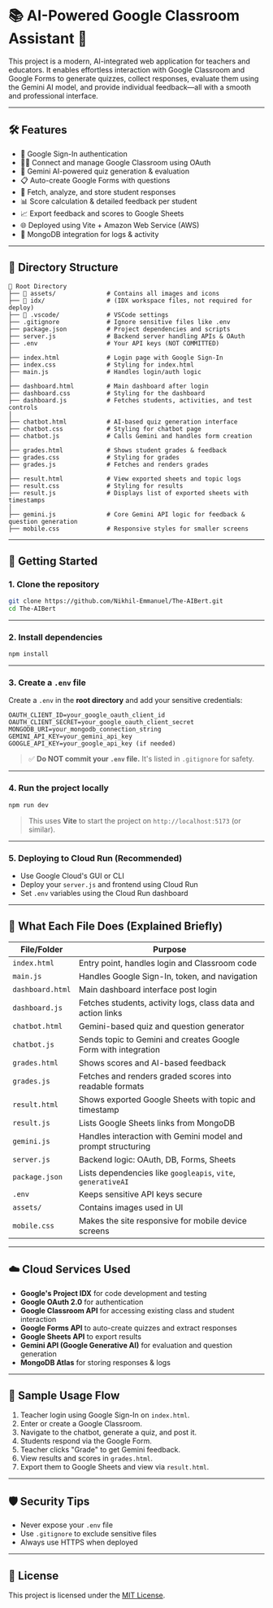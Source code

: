 # 📚 AI-Powered Google Classroom Assistant 🚀

This project is a modern, AI-integrated web application for teachers and educators. It enables effortless interaction with Google Classroom and Google Forms to generate quizzes, collect responses, evaluate them using the Gemini AI model, and provide individual feedback—all with a smooth and professional interface.

---

## 🛠️ Features

- 🔐 Google Sign-In authentication
- 🧑‍🏫 Connect and manage Google Classroom using OAuth
- 🧠 Gemini AI-powered quiz generation & evaluation
- 📋 Auto-create Google Forms with questions 
- 📄 Fetch, analyze, and store student responses
- 📊 Score calculation & detailed feedback per student
- 📈 Export feedback and scores to Google Sheets
- 🌐 Deployed using Vite + Amazon Web Service (AWS)
- 💾 MongoDB integration for logs & activity

---

## 📁 Directory Structure

```
📁 Root Directory
├── 📁 assets/              # Contains all images and icons
├── 📁 idx/                 # (IDX workspace files, not required for deploy)
├── 📁 .vscode/             # VSCode settings
├── .gitignore             # Ignore sensitive files like .env
├── package.json           # Project dependencies and scripts
├── server.js              # Backend server handling APIs & OAuth
├── .env                   # Your API keys (NOT COMMITTED)
│
├── index.html             # Login page with Google Sign-In
├── index.css              # Styling for index.html
├── main.js                # Handles login/auth logic
│
├── dashboard.html         # Main dashboard after login
├── dashboard.css          # Styling for the dashboard
├── dashboard.js           # Fetches students, activities, and test controls
│
├── chatbot.html           # AI-based quiz generation interface
├── chatbot.css            # Styling for chatbot page
├── chatbot.js             # Calls Gemini and handles form creation
│
├── grades.html            # Shows student grades & feedback
├── grades.css             # Styling for grades
├── grades.js              # Fetches and renders grades
│
├── result.html            # View exported sheets and topic logs
├── result.css             # Styling for results
├── result.js              # Displays list of exported sheets with timestamps
│
├── gemini.js              # Core Gemini API logic for feedback & question generation
├── mobile.css             # Responsive styles for smaller screens
```

---

## 🚀 Getting Started

### 1. **Clone the repository**

```bash
git clone https://github.com/Nikhil-Emmanuel/The-AIBert.git
cd The-AIBert
```

---

### 2. **Install dependencies**

```bash
npm install
```

---

### 3. **Create a `.env` file**

Create a `.env` in the **root directory** and add your sensitive credentials:

```env
OAUTH_CLIENT_ID=your_google_oauth_client_id
OAUTH_CLIENT_SECRET=your_google_oauth_client_secret
MONGODB_URI=your_mongodb_connection_string
GEMINI_API_KEY=your_gemini_api_key
GOOGLE_API_KEY=your_google_api_key (if needed)
```

> ✅ **Do NOT commit your `.env` file.** It's listed in `.gitignore` for safety.

---

### 4. **Run the project locally**

```bash
npm run dev
```

> This uses **Vite** to start the project on `http://localhost:5173` (or similar).

---

### 5. **Deploying to Cloud Run (Recommended)**

- Use Google Cloud's GUI or CLI
- Deploy your `server.js` and frontend using Cloud Run
- Set `.env` variables using the Cloud Run dashboard

---

## 🧾 What Each File Does (Explained Briefly)

| File/Folder        | Purpose |
|--------------------|---------|
| `index.html`       | Entry point, handles login and Classroom code |
| `main.js`          | Handles Google Sign-In, token, and navigation |
| `dashboard.html`   | Main dashboard interface post login |
| `dashboard.js`     | Fetches students, activity logs, class data and action links|
| `chatbot.html`     | Gemini-based quiz and question generator |
| `chatbot.js`       | Sends topic to Gemini and creates Google Form with integration |
| `grades.html`      | Shows scores and AI-based feedback |
| `grades.js`        | Fetches and renders graded scores into readable formats |
| `result.html`      | Shows exported Google Sheets with topic and timestamp |
| `result.js`        | Lists Google Sheets links from MongoDB |
| `gemini.js`        | Handles interaction with Gemini model and prompt structuring |
| `server.js`        | Backend logic: OAuth, DB, Forms, Sheets |
| `package.json`     | Lists dependencies like `googleapis`, `vite`, `generativeAI` |
| `.env`             | Keeps sensitive API keys secure |
| `assets/`          | Contains images used in UI |
| `mobile.css`       | Makes the site responsive for mobile device screens |

---

## ☁️ Cloud Services Used

- **Google's Project IDX** for code development and testing
- **Google OAuth 2.0** for authentication
- **Google Classroom API** for accessing existing class and student interaction
- **Google Forms API** to auto-create quizzes and extract responses
- **Google Sheets API** to export results
- **Gemini API (Google Generative AI)** for evaluation and question generation
- **MongoDB Atlas** for storing responses & logs

---

## 🧪 Sample Usage Flow

1. Teacher login using Google Sign-In on `index.html`.
2. Enter or create a Google Classroom.
3. Navigate to the chatbot, generate a quiz, and post it.
4. Students respond via the Google Form.
5. Teacher clicks "Grade" to get Gemini feedback.
6. View results and scores in `grades.html`.
7. Export them to Google Sheets and view via `result.html`.

---

## 🛡️ Security Tips

- Never expose your `.env` file
- Use `.gitignore` to exclude sensitive files
- Always use HTTPS when deployed

---

## 📄 License

This project is licensed under the [MIT License](LICENSE).
